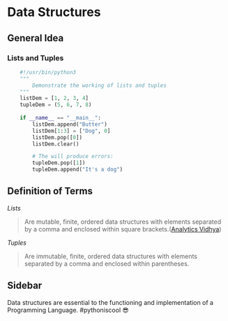 # Data Structures

## General Idea

### Lists and Tuples

```python
	#!/usr/bin/python3
	"""
	    Demonstrate the working of lists and tuples
	"""
	listDem = [1, 2, 3, 4]
	tupleDem = (5, 6, 7, 8)
	
	if __name__ == "__main__":
		listDem.append("Butter")
		listDem[1:3] = ["Dog", 0]
		listDem.pop([0])
		listDem.clear()

		# The will produce errors:
		tupleDem.pop([1])
		tupleDem.append("It's a dog")
```

## Definition of Terms

_Lists_

> Are mutable, finite, ordered data structures with elements separated by a comma and enclosed within square brackets.([Analytics Vidhya](https://www.analyticsvidhya.com/blog/2021/04/understanding-the-concept-of-list/))

_Tuples_

> Are immutable, finite, ordered data structures with elements separated by a comma and enclosed within parentheses.

## Sidebar

Data structures are essential to the functioning and implementation of a Programming Language. #pythoniscool :sunglasses:
